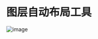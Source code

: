 # 图层自动布局工具
![image](https://github.com/user-attachments/assets/ddd14cbd-8450-4a86-acc2-3de9f268d390)

